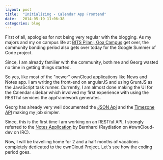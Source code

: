 ```yaml
---
layout: post
title:  "Initializing - Calendar App Frontend"
date:   2014-05-19 11:06:38
categories: blog
---
```


First of all, apologies for not being very regular with the blogging. As my majors and my on campus life at [BITS Pilani, Goa Campus](http://www.bits-pilani.ac.in/Goa/) get over, the community bonding period also gets over today for the Google Summer of Code project.

Since, I am already familier with the community, both me and Georg wasted no time in getting things started.

So yes, like most of the "newer" ownCloud applications like News and Notes app. I am writing the front-end on angularJS and using GruntJS as the JavaScript task runner. Currently, I am almost done making the UI for the Calendar sidebar which involved my first experience with using the RESTful services the appframework generates.

Georg has already very well documented the [JSON Api](https://github.com/owncloud/calendar/wiki/Draft:-JSON-API-Doc) and the [Timezone API](https://github.com/owncloud/calendar/wiki/Draft:-JSON-Timezone-API) making my job simpler.

Since, this is the first time I am working on an RESTful API, I strongly referred to the [Notes Application](https://github.com/owncloud/notes) by Bernhard (Raydiation on #ownCloud-dev on IRC).

Now, I will be travelling home for 2 and a half months of vacations completely dedicated to the ownCloud Project. Let's see how the coding period goes.